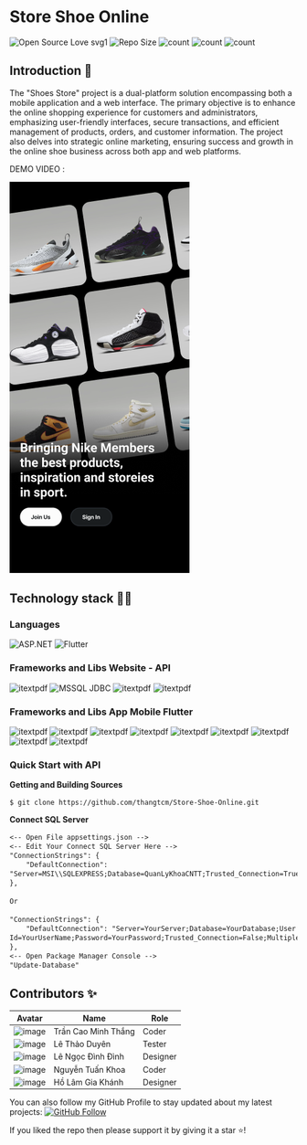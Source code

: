# Store Shoe Online

![Open Source Love svg1](https://badges.frapsoft.com/os/v1/open-source.svg?v=103)
![Repo Size](https://img.shields.io/github/repo-size/thangtcm/Store-Shoe-Online) 
![count](https://img.shields.io/github/languages/count/thangtcm/Store-Shoe-Online) 
![count](https://img.shields.io/github/forks/thangtcm/Store-Shoe-Online) 
![count](https://img.shields.io/github/watchers/thangtcm/Store-Shoe-Online) 

## Introduction 🎉
The "Shoes Store" project is a dual-platform solution encompassing both a mobile application and a web interface. 
The primary objective is to enhance the online shopping experience for customers and administrators, emphasizing user-friendly interfaces, secure transactions, and efficient management of products, orders, and customer information. 
The project also delves into strategic online marketing, ensuring success and growth in the online shoe business across both app and web platforms.
<p>
  DEMO VIDEO : 
</p>

[![IMAGE ALT TEXT](https://github.com/thangtcm/Store-Shoe-Online/blob/main/image/screenshot_1706809583.png)](https://www.dropbox.com/scl/fi/k2oxeu1w2sijakycdrc75/final.mp4?rlkey=rusyi26jyetcxfqqzspz1zoyp&dl=0 "Video Title")

## Technology stack 💎💎

### Languages 
![ASP.NET](https://img.shields.io/badge/Language-ASP.NET-red) 
![Flutter](https://img.shields.io/badge/Language-Flutter-red) 

### Frameworks and Libs Website - API
![itextpdf](https://img.shields.io/badge/ASP-MVC_Core_6-blue) 
![MSSQL JDBC](https://img.shields.io/badge/Library-EntityFrameworkCore-blue) 
![itextpdf](https://img.shields.io/badge/Library-Newtonsoft-blue) 
![itextpdf](https://img.shields.io/badge/Library-Identity-blue) 

### Frameworks and Libs App Mobile Flutter
![itextpdf](https://img.shields.io/badge/Library-mvc_pattern-blue) 
![itextpdf](https://img.shields.io/badge/Library-http-blue) 
![itextpdf](https://img.shields.io/badge/Library-google_fonts-blue) 
![itextpdf](https://img.shields.io/badge/Library-cached_network_image-blue) 
![itextpdf](https://img.shields.io/badge/Library-shared_preferences-blue) 
![itextpdf](https://img.shields.io/badge/Library-flutter_easyloading-blue) 
![itextpdf](https://img.shields.io/badge/Library-animate_do-blue) 
![itextpdf](https://img.shields.io/badge/Library-get-blue) 
![itextpdf](https://img.shields.io/badge/Library-dio-blue) 

### Quick Start with API

**Getting and Building Sources**

~~~~
$ git clone https://github.com/thangtcm/Store-Shoe-Online.git
~~~~

**Connect SQL Server**

~~~~
<-- Open File appsettings.json -->
<-- Edit Your Connect SQL Server Here -->
"ConnectionStrings": {
    "DefaultConnection": "Server=MSI\\SQLEXPRESS;Database=QuanLyKhoaCNTT;Trusted_Connection=True;TrustServerCertificate=True;MultipleActiveResultSets=True;"
},

Or

"ConnectionStrings": {
    "DefaultConnection": "Server=YourServer;Database=YourDatabase;User Id=YourUserName;Password=YourPassword;Trusted_Connection=False;MultipleActiveResultSets=True;"
},
<-- Open Package Manager Console -->
"Update-Database"
~~~~


## Contributors ✨

| Avatar                | Name                 | Role      |
|-----------------------|----------------------|-----------|
|![image](https://user-images.githubusercontent.com/23113822/232242056-87a937ef-0aa0-4877-aa01-671cebf14cda.png "Trần Cao Minh Thắng [Coder]")|Trần Cao Minh Thắng |Coder|
|![image](https://user-images.githubusercontent.com/23113822/232239661-77942db6-5d2e-4a3f-b738-61d3a1df2ba7.png "Lê Thảo Duyên [Tester]") |Lê Thảo Duyên|Tester|
|![image](https://user-images.githubusercontent.com/23113822/232239760-a85d70ed-0d89-4cdc-806c-562680862e32.png "Lê Ngọc Đình Đình [Designer]")|Lê Ngọc Đình Đình|Designer|
|![image](https://user-images.githubusercontent.com/23113822/232239798-30d4ea17-094c-48f0-a636-4e2a32a18992.png "Nguyễn Tuấn Khoa  [Coder]")|Nguyễn Tuấn Khoa|Coder|
|![image](https://user-images.githubusercontent.com/23113822/232242030-9bf7f13a-d3b3-4f67-bcbf-a95910cf0d18.png "Hồ Lâm Gia Khánh  [Designer]")|Hồ Lâm Gia Khánh  |Designer|

You can also follow my GitHub Profile to stay updated about my latest projects: [![GitHub Follow](https://img.shields.io/badge/Connect-IronCoder-blue.svg?logo=Github&longCache=true&style=social&label=Follow)](https://github.com/thangtcm)

If you liked the repo then please support it by giving it a star ⭐!

